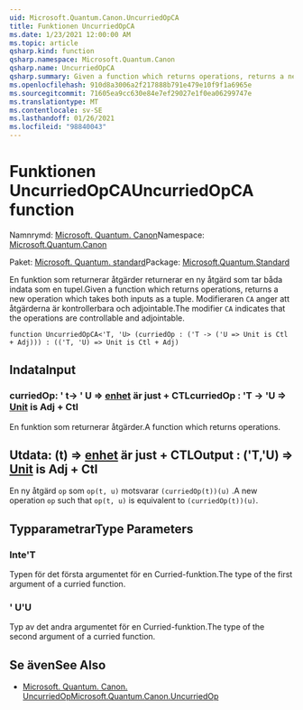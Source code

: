 ```yaml
---
uid: Microsoft.Quantum.Canon.UncurriedOpCA
title: Funktionen UncurriedOpCA
ms.date: 1/23/2021 12:00:00 AM
ms.topic: article
qsharp.kind: function
qsharp.namespace: Microsoft.Quantum.Canon
qsharp.name: UncurriedOpCA
qsharp.summary: Given a function which returns operations, returns a new operation which takes both inputs as a tuple. The modifier `CA` indicates that the operations are controllable and adjointable.
ms.openlocfilehash: 910d8a3006a2f217888b791e479e10f9f1a6965e
ms.sourcegitcommit: 71605ea9cc630e84e7ef29027e1f0ea06299747e
ms.translationtype: MT
ms.contentlocale: sv-SE
ms.lasthandoff: 01/26/2021
ms.locfileid: "98840043"
---
```

# <a name="uncurriedopca-function"></a><span data-ttu-id="d1c0d-102">Funktionen UncurriedOpCA</span><span class="sxs-lookup"><span data-stu-id="d1c0d-102">UncurriedOpCA function</span></span>

<span data-ttu-id="d1c0d-103">Namnrymd: [Microsoft. Quantum. Canon](xref:Microsoft.Quantum.Canon)</span><span class="sxs-lookup"><span data-stu-id="d1c0d-103">Namespace: [Microsoft.Quantum.Canon](xref:Microsoft.Quantum.Canon)</span></span>

<span data-ttu-id="d1c0d-104">Paket: [Microsoft. Quantum. standard](https://nuget.org/packages/Microsoft.Quantum.Standard)</span><span class="sxs-lookup"><span data-stu-id="d1c0d-104">Package: [Microsoft.Quantum.Standard](https://nuget.org/packages/Microsoft.Quantum.Standard)</span></span>


<span data-ttu-id="d1c0d-105">En funktion som returnerar åtgärder returnerar en ny åtgärd som tar båda indata som en tupel.</span><span class="sxs-lookup"><span data-stu-id="d1c0d-105">Given a function which returns operations, returns a new operation which takes both inputs as a tuple.</span></span>
<span data-ttu-id="d1c0d-106">Modifieraren `CA` anger att åtgärderna är kontrollerbara och adjointable.</span><span class="sxs-lookup"><span data-stu-id="d1c0d-106">The modifier `CA` indicates that the operations are controllable and adjointable.</span></span>

```qsharp
function UncurriedOpCA<'T, 'U> (curriedOp : ('T -> ('U => Unit is Ctl + Adj))) : (('T, 'U) => Unit is Ctl + Adj)
```


## <a name="input"></a><span data-ttu-id="d1c0d-107">Indata</span><span class="sxs-lookup"><span data-stu-id="d1c0d-107">Input</span></span>

### <a name="curriedop--t---u--unit--is-adj--ctl"></a><span data-ttu-id="d1c0d-108">curriedOp: ' t-> ' U => [enhet](xref:microsoft.quantum.lang-ref.unit)  är just + CTL</span><span class="sxs-lookup"><span data-stu-id="d1c0d-108">curriedOp : 'T -> 'U => [Unit](xref:microsoft.quantum.lang-ref.unit)  is Adj + Ctl</span></span>

<span data-ttu-id="d1c0d-109">En funktion som returnerar åtgärder.</span><span class="sxs-lookup"><span data-stu-id="d1c0d-109">A function which returns operations.</span></span>



## <a name="output--tu--unit--is-adj--ctl"></a><span data-ttu-id="d1c0d-110">Utdata: (t) => [enhet](xref:microsoft.quantum.lang-ref.unit)  är just + CTL</span><span class="sxs-lookup"><span data-stu-id="d1c0d-110">Output : ('T,'U) => [Unit](xref:microsoft.quantum.lang-ref.unit)  is Adj + Ctl</span></span>

<span data-ttu-id="d1c0d-111">En ny åtgärd `op` som `op(t, u)` motsvarar `(curriedOp(t))(u)` .</span><span class="sxs-lookup"><span data-stu-id="d1c0d-111">A new operation `op` such that `op(t, u)` is equivalent to `(curriedOp(t))(u)`.</span></span>

## <a name="type-parameters"></a><span data-ttu-id="d1c0d-112">Typparametrar</span><span class="sxs-lookup"><span data-stu-id="d1c0d-112">Type Parameters</span></span>

### <a name="t"></a><span data-ttu-id="d1c0d-113">Inte</span><span class="sxs-lookup"><span data-stu-id="d1c0d-113">'T</span></span>

<span data-ttu-id="d1c0d-114">Typen för det första argumentet för en Curried-funktion.</span><span class="sxs-lookup"><span data-stu-id="d1c0d-114">The type of the first argument of a curried function.</span></span>
### <a name="u"></a><span data-ttu-id="d1c0d-115">' U</span><span class="sxs-lookup"><span data-stu-id="d1c0d-115">'U</span></span>

<span data-ttu-id="d1c0d-116">Typ av det andra argumentet för en Curried-funktion.</span><span class="sxs-lookup"><span data-stu-id="d1c0d-116">The type of the second argument of a curried function.</span></span>

## <a name="see-also"></a><span data-ttu-id="d1c0d-117">Se även</span><span class="sxs-lookup"><span data-stu-id="d1c0d-117">See Also</span></span>

- [<span data-ttu-id="d1c0d-118">Microsoft. Quantum. Canon. UncurriedOp</span><span class="sxs-lookup"><span data-stu-id="d1c0d-118">Microsoft.Quantum.Canon.UncurriedOp</span></span>](xref:Microsoft.Quantum.Canon.UncurriedOp)